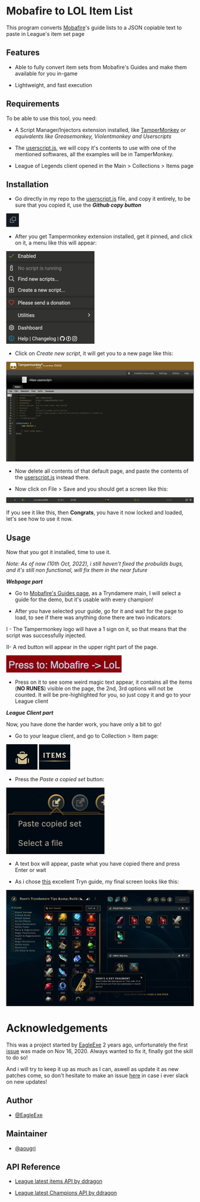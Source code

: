 
# Mobafire to LOL Item List

This program converts [Mobafire](https://www.mobafire.com/league-of-legends/browse)'s guide lists to a JSON copiable text to paste in League's item set page


## Features

- Able to fully convert item sets from Mobafire's Guides and make them available for you in-game

- Lightweight, and fast execution



## Requirements

To be able to use this tool, you need:

- A Script Manager/Injectors extension installed, like [TamperMonkey](https://chrome.google.com/webstore/detail/tampermonkey/dhdgffkkebhmkfjojejmpbldmpobfkfo) *or equivalents like Greasemonkey, Violentmonkey and Userscripts*

- The [userscript.js](https://github.com/aougri/Mobafire-to-LOL-Item-List/blob/main/userscript.js), we will copy it's contents to use with one of the mentioned softwares, all the examples will be in TamperMonkey. 

- League of Legends client opened in the Main > Collections > Items page
## Installation

- Go directly in my repo to the [userscript.js](https://github.com/aougri/Mobafire-to-LOL-Item-List/blob/main/userscript.js) file, and copy it entirely, to be sure that you copied it, use the ***Github copy button***

<img src="assets/copy.png" alias="github copy button" style="zoom:50%;"/>


- After you get Tampermonkey extension installed, get it pinned, and click on it, a menu like this will appear:

<img src="assets/tampermain.png" alias="tm main" style="zoom:50%;"/>

- Click on *Create new script*, it will get you to a new page like this:

<img src="assets/tamperinner.png" alias="tm inner" />

- Now delete all contents of that default page, and paste the contents of the [userscript.js](https://github.com/aougri/Mobafire-to-LOL-Item-List/blob/main/userscript.js) instead there.

- Now click on File > Save and you should get a screen like this: 

<img src="assets/endscreen.png" style="zoom:50%;"/>

If you see it like this, then **Congrats**, you have it now locked and loaded, let's see how to use it now.
## Usage

Now that you got it installed, time to use it.

*Note: As of now (10th Oct, 2022), i still haven't fixed the probuilds bugs, and it's still non functional, will fix them in the near future*

***Webpage part***

- Go to [Mobafire's Guides page](https://www.mobafire.com/league-of-legends/browse), as a Tryndamere main, I will select a guide for the demo, but it's usable with every champion!

- After you have selected your guide, go for it and wait for the page to load, to see if there was anything done there are two indicators:

I - The Tampermonkey logo will have a 1 sign on it, so that means that the script was successfully injected.

II- A red button will appear in the upper right part of the page. 

<img src="assets/button.png"/>

- Press on it to see some weird magic text appear, it contains all the items (**NO RUNES**) visible on the page, the 2nd, 3rd options will not be counted. It will be pre-highlighted for you, so just copy it and go to your League client

***League Client part***

Now, you have done the harder work, you have only a bit to go!

- Go to your league client, and go to Collection > Item page:

<img src="assets/collection.png"/> <img src="assets/items.png"/>

- Press the *Paste a copied set* button:

<img src="assets/button2.png"/>

- A text box will appear, paste what you have copied there and press Enter or wait

- As i chose [this](https://www.mobafire.com/league-of-legends/build/raens-tryndamere-tips-amp-build-569493) excellent Tryn guide, my final screen looks like this:

<img src="assets/final.png"/>


# Acknowledgements

This was a project started by [EagleExe](https://github.com/EagleExe/LoL-ItemsJSON) 2 years ago, unfortunately the first [issue](https://github.com/EagleExe/LoL-ItemsJSON/issues/2) was made on Nov 16, 2020. Always wanted to fix it, finally got the skill to do so!

And i will try to keep it up as much as I can, aswell as update it as new patches come, so don't hesitate to make an issue [here](https://github.com/aougri/Mobafire-to-LOL-Item-List/issues) in case i ever slack on new updates!


## Author

- [@EagleExe](https://github.com/EagleExe)

## Maintainer

- [@aougri](https://www.github.com/aougri)


## API Reference


- [League latest items API by ddragon](https://ddragon.leagueoflegends.com/cdn/12.18.1/data/en_US/item.json)

- [League latest Champions API by ddragon](https://ddragon.leagueoflegends.com/cdn/12.18.1/data/en_US/champion.json)
